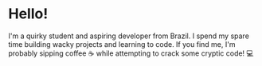 # Hello!


I'm a quirky student and aspiring developer from Brazil. I spend my spare time building wacky projects and learning to code. If you find me, I'm probably sipping coffee ☕ while attempting to crack some cryptic code! 💻



